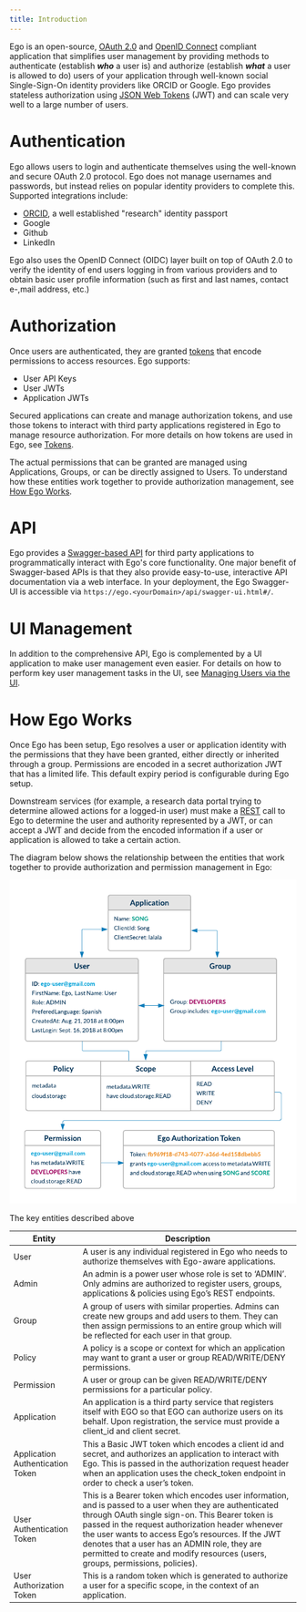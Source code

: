 ```yaml
---
title: Introduction
---
```


Ego is an open-source, [OAuth 2.0](https://oauth.net/2/) and [OpenID Connect](https://auth0.com/docs/protocols/openid-connect-protocol) compliant application that simplifies user management by providing methods to authenticate (establish __*who*__ a user is) and authorize (establish __*what*__ a user is allowed to do) users of your application through well-known social Single-Sign-On identity providers like ORCID or Google. Ego provides stateless authorization using [JSON Web Tokens](https://jwt.io/introduction) (JWT) and can scale very well to a large number of users.

# Authentication 
Ego allows users to login and authenticate themselves using the well-known and secure OAuth 2.0 protocol.  Ego does not manage usernames and passwords, but instead relies on popular identity providers to complete this. Supported integrations include: 

- [ORCID](https://orcid.org/), a well established "research" identity passport
- Google 
- Github
- LinkedIn

Ego also uses the OpenID Connect (OIDC) layer built on top of OAuth 2.0 to verify the identity of end users logging in from various providers and to obtain basic user profile information (such as first and last names, contact e-,mail address, etc.)

# Authorization  
Once users are authenticated, they are granted [tokens](./getting-started/tokens.md) that encode permissions to access resources.  Ego supports: 

- User API Keys
- User JWTs
- Application JWTs

Secured applications can create and manage authorization tokens, and use those tokens to interact with third party applications registered in Ego to manage resource authorization.  For more details on how tokens are used in Ego, see [Tokens](./getting-started/tokens.md).

The actual permissions that can be granted are managed using Applications, Groups, or can be directly assigned to Users.  To understand how these entities work together to provide authorization management, see [How Ego Works](#how-ego-works).

# API

Ego provides a [Swagger-based API](https://swagger.io/docs/specification/2-0/what-is-swagger/) for third party applications to programmatically interact with Ego's core functionality.  One major benefit of Swagger-based APIs is that they also provide easy-to-use, interactive API documentation via a web interface.  In your deployment, the Ego Swagger-UI is accessible via `https://ego.<yourDomain>/api/swagger-ui.html#/`.  

# UI Management  
In addition to the comprehensive API, Ego is complemented by a UI application to make user management even easier.  For details on how to perform key user management tasks in the UI, see [Managing Users via the UI](./getting-started/usage.md#ui).

# How Ego Works
Once Ego has been setup, Ego resolves a user or application identity with the permissions that they have been granted, either directly or inherited through a group.  Permissions are encoded in a secret authorization JWT that has a limited life.  This default expiry period is configurable during Ego setup.

Downstream services (for example, a research data portal trying to determine allowed actions for a logged-in user) must make a [REST](https://www.codecademy.com/articles/what-is-rest) call to Ego to determine the user and authority represented by a JWT, or can accept a JWT and decide from the encoded information if a user or application is allowed to take a certain action.

The diagram below shows the relationship between the entities that work together to provide authorization and permission management in Ego:

![Entity Diagram](assets/how-it-works.png 'Ego Entity Diagram')


The key entities described above

| Entity  | Description|
|-|-|
| User | A user is any individual registered in Ego who needs to authorize themselves with Ego-aware applications. |
| Admin | An admin is a power user whose role is set to ‘ADMIN’. Only admins are authorized to register users, groups, applications & policies using Ego’s REST endpoints. |
| Group | A group of users with similar properties. Admins can create new groups and add users to them. They can then assign permissions to an entire group which will be reflected for each user in that group. |
| Policy | A policy is a scope or context for which an application may want to grant a user or group READ/WRITE/DENY permissions. |
| Permission | A user or group can be given READ/WRITE/DENY permissions for a particular policy. |
| Application | An application is a third party service that registers itself with EGO so that EGO can authorize users on its behalf. Upon registration, the service must provide a client_id and client secret. |
| Application Authentication Token |  This a Basic JWT token which encodes a client id and secret, and authorizes an application to interact with Ego. This is passed in the authorization request header when an application uses the check_token endpoint in order to check a user’s token. |
| User Authentication Token | This is a Bearer token which encodes user information, and is passed to a user when they are authenticated through OAuth single sign-on. This Bearer token is passed in the request authorization header whenever the user wants to access Ego’s resources. If the JWT denotes that a user has an ADMIN role, they are permitted to create and modify resources (users, groups, permissions, policies). |
| User Authorization Token | This is a random token which is generated to authorize a user for a specific scope, in the context of an application. |